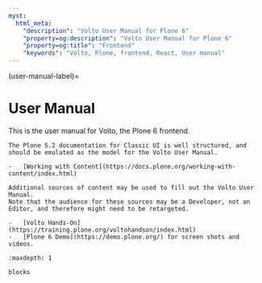 ```yaml
---
myst:
  html_meta:
    "description": "Volto User Manual for Plone 6"
    "property=og:description": "Volto User Manual for Plone 6"
    "property=og:title": "Frontend"
    "keywords": "Volto, Plone, frontend, React, User manual"
---
```



(user-manual-label)=

# User Manual

This is the user manual for Volto, the Plone 6 frontend.

```{todo}
The Plone 5.2 documentation for Classic UI is well structured, and should be emulated as the model for the Volto User Manual.

-   [Working with Content](https://docs.plone.org/working-with-content/index.html)

Additional sources of content may be used to fill out the Volto User Manual.
Note that the audience for these sources may be a Developer, not an Editor, and therefore might need to be retargeted.

-   [Volto Hands-On](https://training.plone.org/voltohandson/index.html)
-   [Plone 6 Demo](https://demo.plone.org/) for screen shots and videos.
```

```{toctree}
:maxdepth: 1

blocks
```
